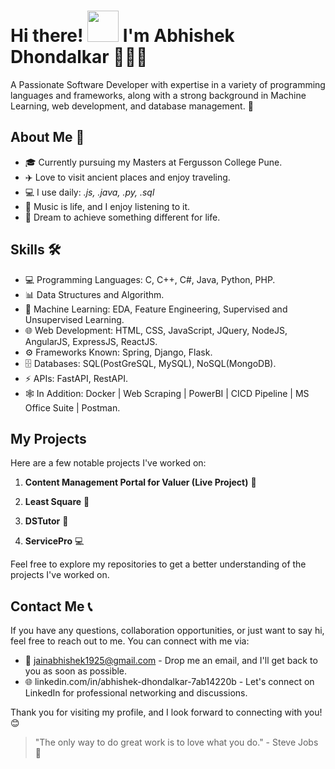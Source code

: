 # Hi there! <img alt="" src="https://media1.tenor.com/images/e5a6c8fff7422d5a137feade378401ac/tenor.gif?itemid=5530137" width="50px"> I'm Abhishek Dhondalkar 🧑‍🔬👋

A Passionate Software Developer with expertise in a variety of programming languages and frameworks, along with a strong background in Machine Learning, web development, and database management. 🚀

## About Me 👤

- 🎓 Currently pursuing my Masters at Fergusson College Pune.
- ✈️ Love to visit ancient places and enjoy traveling.
- 💻 I use daily: *.js, .java, .py, .sql*
- 🎵 Music is life, and I enjoy listening to it.
- 💫 Dream to achieve something different for life.

## Skills 🛠️

- 💻 Programming Languages: C, C++, C#, Java, Python, PHP.
- 📊 Data Structures and Algorithm.
- 🤖 Machine Learning: EDA, Feature Engineering, Supervised and Unsupervised Learning.
- 🌐 Web Development: HTML, CSS, JavaScript, JQuery, NodeJS, AngularJS, ExpressJS, ReactJS.
- ⚙️ Frameworks Known: Spring, Django, Flask.
- 🗄️ Databases: SQL(PostGreSQL, MySQL), NoSQL(MongoDB).
- ⚡ APIs: FastAPI, RestAPI.
- 🕸️ In Addition: Docker | Web Scraping | PowerBI | CICD Pipeline | MS Office Suite | Postman.

## My Projects 

Here are a few notable projects I've worked on:

1. **Content Management Portal for Valuer (Live Project)** 🌟

2. **Least Square** 🎉

3. **DSTutor** 💪

4. **ServicePro** 💻

Feel free to explore my repositories to get a better understanding of the projects I've worked on.

## Contact Me 📞

If you have any questions, collaboration opportunities, or just want to say hi, feel free to reach out to me. You can connect with me via:

- 📧 jainabhishek1925@gmail.com - Drop me an email, and I'll get back to you as soon as possible.
- 🌐 linkedin.com/in/abhishek-dhondalkar-7ab14220b - Let's connect on LinkedIn for professional networking and discussions.

Thank you for visiting my profile, and I look forward to connecting with you! 😊

> "The only way to do great work is to love what you do." - Steve Jobs 🌟

